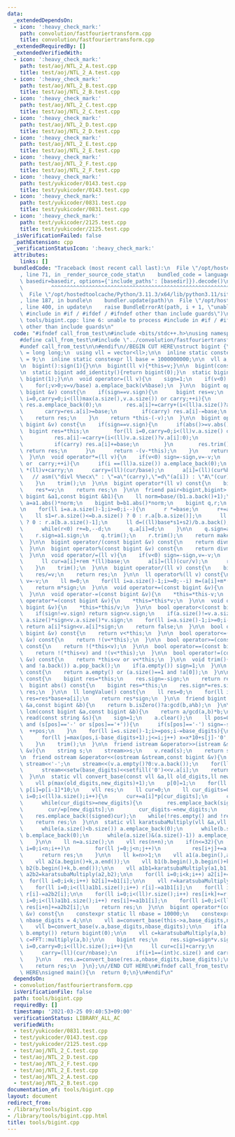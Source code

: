 ```yaml
---
data:
  _extendedDependsOn:
  - icon: ':heavy_check_mark:'
    path: convolution/fastfouriertransform.cpp
    title: convolution/fastfouriertransform.cpp
  _extendedRequiredBy: []
  _extendedVerifiedWith:
  - icon: ':heavy_check_mark:'
    path: test/aoj/NTL_2_A.test.cpp
    title: test/aoj/NTL_2_A.test.cpp
  - icon: ':heavy_check_mark:'
    path: test/aoj/NTL_2_B.test.cpp
    title: test/aoj/NTL_2_B.test.cpp
  - icon: ':heavy_check_mark:'
    path: test/aoj/NTL_2_C.test.cpp
    title: test/aoj/NTL_2_C.test.cpp
  - icon: ':heavy_check_mark:'
    path: test/aoj/NTL_2_D.test.cpp
    title: test/aoj/NTL_2_D.test.cpp
  - icon: ':heavy_check_mark:'
    path: test/aoj/NTL_2_E.test.cpp
    title: test/aoj/NTL_2_E.test.cpp
  - icon: ':heavy_check_mark:'
    path: test/aoj/NTL_2_F.test.cpp
    title: test/aoj/NTL_2_F.test.cpp
  - icon: ':heavy_check_mark:'
    path: test/yukicoder/0143.test.cpp
    title: test/yukicoder/0143.test.cpp
  - icon: ':heavy_check_mark:'
    path: test/yukicoder/0831.test.cpp
    title: test/yukicoder/0831.test.cpp
  - icon: ':heavy_check_mark:'
    path: test/yukicoder/2125.test.cpp
    title: test/yukicoder/2125.test.cpp
  _isVerificationFailed: false
  _pathExtension: cpp
  _verificationStatusIcon: ':heavy_check_mark:'
  attributes:
    links: []
  bundledCode: "Traceback (most recent call last):\n  File \"/opt/hostedtoolcache/Python/3.11.3/x64/lib/python3.11/site-packages/onlinejudge_verify/documentation/build.py\"\
    , line 71, in _render_source_code_stat\n    bundled_code = language.bundle(stat.path,\
    \ basedir=basedir, options={'include_paths': [basedir]}).decode()\n          \
    \         ^^^^^^^^^^^^^^^^^^^^^^^^^^^^^^^^^^^^^^^^^^^^^^^^^^^^^^^^^^^^^^^^^^^^^^^^^^^^^^^^^\n\
    \  File \"/opt/hostedtoolcache/Python/3.11.3/x64/lib/python3.11/site-packages/onlinejudge_verify/languages/cplusplus.py\"\
    , line 187, in bundle\n    bundler.update(path)\n  File \"/opt/hostedtoolcache/Python/3.11.3/x64/lib/python3.11/site-packages/onlinejudge_verify/languages/cplusplus_bundle.py\"\
    , line 400, in update\n    raise BundleErrorAt(path, i + 1, \"unable to process\
    \ #include in #if / #ifdef / #ifndef other than include guards\")\nonlinejudge_verify.languages.cplusplus_bundle.BundleErrorAt:\
    \ tools/bigint.cpp: line 6: unable to process #include in #if / #ifdef / #ifndef\
    \ other than include guards\n"
  code: "#ifndef call_from_test\n#include <bits/stdc++.h>\nusing namespace std;\n\n\
    #define call_from_test\n#include \"../convolution/fastfouriertransform.cpp\"\n\
    #undef call_from_test\n\n#endif\n//BEGIN CUT HERE\nstruct bigint {\n  using ll\
    \ = long long;\n  using vll = vector<ll>;\n\n  inline static constexpr ll base_digits\
    \ = 9;\n  inline static constexpr ll base = 1000000000;\n\n  vll a;\n  ll sign;\n\
    \n  bigint():sign(1){}\n\n  bigint(ll v){*this=v;}\n\n  bigint(const string &s){read(s);}\n\
    \n  static bigint add_identity(){return bigint(0);}\n  static bigint mul_identity(){return\
    \ bigint(1);}\n\n  void operator=(ll v){\n    sign=1;\n    if(v<0) sign=-1,v=-v;\n\
    \    for(;v>0;v=v/base) a.emplace_back(v%base);\n  }\n\n  bigint operator+(const\
    \ bigint &v) const{\n    if(sign==v.sign){\n      bigint res=v;\n      for(ll\
    \ i=0,carry=0;i<(ll)max(a.size(),v.a.size()) or carry;++i){\n        if(i==(ll)res.a.size())\
    \ res.a.emplace_back(0);\n        res.a[i]+=carry+(i<(ll)a.size()?a[i]:0);\n \
    \       carry=res.a[i]>=base;\n        if(carry) res.a[i]-=base;\n      }\n  \
    \    return res;\n    }\n    return *this-(-v);\n  }\n\n  bigint operator-(const\
    \ bigint &v) const{\n    if(sign==v.sign){\n      if(abs()>=v.abs()){\n      \
    \  bigint res=*this;\n        for(ll i=0,carry=0;i<(ll)v.a.size() or carry;++i){\n\
    \          res.a[i]-=carry+(i<(ll)v.a.size()?v.a[i]:0);\n          carry=res.a[i]<0;\n\
    \          if(carry) res.a[i]+=base;\n        }\n        res.trim();\n       \
    \ return res;\n      }\n      return -(v-*this);\n    }\n    return *this+(-v);\n\
    \  }\n\n  void operator*=(ll v){\n    if(v<0) sign=-sign,v=-v;\n    for(ll i=0,carry=0;i<(ll)a.size()\
    \ or  carry;++i){\n      if(i ==(ll)a.size()) a.emplace_back(0);\n      ll cur=a[i]\
    \ *(ll)v+carry;\n      carry=(ll)(cur/base);\n      a[i]=(ll)(cur%base);\n   \
    \   // asm(\"divl %%ecx\" : \"=a\"(carry),\"=d\"(a[i]) : \"A\"(cur),\"c\"(base));\n\
    \    }\n    trim();\n  }\n\n  bigint operator*(ll v) const{\n    bigint res=*this;\n\
    \    res*=v;\n    return res;\n  }\n\n  friend pair<bigint,bigint> divmod(const\
    \ bigint &a1,const bigint &b1){\n    ll norm=base/(b1.a.back()+1);\n    bigint\
    \ a=a1.abs()*norm;\n    bigint b=b1.abs()*norm;\n    bigint q,r;\n    q.a.resize(a.a.size());\n\
    \n    for(ll i=a.a.size()-1;i>=0;i--){\n      r *=base;\n      r+=a.a[i];\n  \
    \    ll s1=r.a.size()<=b.a.size() ? 0 : r.a[b.a.size()];\n      ll s2=r.a.size()<=b.a.size()-1\
    \ ? 0 : r.a[b.a.size()-1];\n      ll d=((ll)base*s1+s2)/b.a.back();\n      r-=b*d;\n\
    \      while(r<0) r+=b,--d;\n      q.a[i]=d;\n    }\n\n    q.sign=a1.sign*b1.sign;\n\
    \    r.sign=a1.sign;\n    q.trim();\n    r.trim();\n    return make_pair(q,r/norm);\n\
    \  }\n\n  bigint operator/(const bigint &v) const{\n    return divmod(*this,v).first;\n\
    \  }\n\n  bigint operator%(const bigint &v) const{\n    return divmod(*this,v).second;\n\
    \  }\n\n  void operator/=(ll v){\n    if(v<0) sign=-sign,v=-v;\n    for(ll i=(ll)a.size()-1,rem=0;i>=0;--i){\n\
    \      ll cur=a[i]+rem *(ll)base;\n      a[i]=(ll)(cur/v);\n      rem=(ll)(cur%v);\n\
    \    }\n    trim();\n  }\n\n  bigint operator/(ll v) const{\n    bigint res=*this;\n\
    \    res/=v;\n    return res;\n  }\n\n  ll operator%(ll v) const{\n    if(v<0)\
    \ v=-v;\n    ll m=0;\n    for(ll i=a.size()-1;i>=0;--i) m=(a[i]+m*(ll)base)%v;\n\
    \    return m*sign;\n  }\n\n  void operator+=(const bigint &v){\n    *this=*this+v;\n\
    \  }\n\n  void operator-=(const bigint &v){\n    *this=*this-v;\n  }\n\n  void\
    \ operator*=(const bigint &v){\n    *this=*this*v;\n  }\n\n  void operator/=(const\
    \ bigint &v){\n    *this=*this/v;\n  }\n\n  bool operator<(const bigint &v) const{\n\
    \    if(sign!=v.sign) return sign<v.sign;\n    if(a.size()!=v.a.size()) return\
    \ a.size()*sign<v.a.size()*v.sign;\n    for(ll i=a.size()-1;i>=0;i--)\n      if(a[i]!=v.a[i])\
    \ return a[i]*sign<v.a[i]*sign;\n    return false;\n  }\n\n  bool operator>(const\
    \ bigint &v) const{\n    return v<*this;\n  }\n\n  bool operator<=(const bigint\
    \ &v) const{\n    return !(v<*this);\n  }\n\n  bool operator>=(const bigint &v)\
    \ const{\n    return !(*this<v);\n  }\n\n  bool operator==(const bigint &v) const{\n\
    \    return !(*this<v) and !(v<*this);\n  }\n\n  bool operator!=(const bigint\
    \ &v) const{\n    return *this<v or v<*this;\n  }\n\n  void trim(){\n    while(!a.empty()\
    \ and !a.back()) a.pop_back();\n    if(a.empty()) sign=1;\n  }\n\n  bool isZero()\
    \ const{\n    return a.empty() or (a.size()==1 and !a[0]);\n  }\n\n  bigint operator-()\
    \ const{\n    bigint res=*this;\n    res.sign=-sign;\n    return res;\n  }\n\n\
    \  bigint abs() const{\n    bigint res=*this;\n    res.sign*=res.sign;\n    return\
    \ res;\n  }\n\n  ll longValue() const{\n    ll res=0;\n    for(ll i=a.size()-1;i>=0;i--)\
    \ res=res*base+a[i];\n    return res*sign;\n  }\n\n  friend bigint gcd(const bigint\
    \ &a,const bigint &b){\n    return b.isZero()?a:gcd(b,a%b);\n  }\n\n  friend bigint\
    \ lcm(const bigint &a,const bigint &b){\n    return a/gcd(a,b)*b;\n  }\n\n  void\
    \ read(const string &s){\n    sign=1;\n    a.clear();\n    ll pos=0;\n    while(pos<(ll)s.size()\
    \ and (s[pos]=='-' or s[pos]=='+')){\n      if(s[pos]=='-') sign=-sign;\n    \
    \  ++pos;\n    }\n    for(ll i=s.size()-1;i>=pos;i-=base_digits){\n      ll x=0;\n\
    \      for(ll j=max(pos,i-base_digits+1);j<=i;j++) x=x*10+s[j]-'0';\n      a.emplace_back(x);\n\
    \    }\n    trim();\n  }\n\n  friend istream &operator>>(istream &stream,bigint\
    \ &v){\n    string s;\n    stream>>s;\n    v.read(s);\n    return stream;\n  }\n\
    \n  friend ostream &operator<<(ostream &stream,const bigint &v){\n    if(v.sign==-1)\
    \ stream<<'-';\n    stream<<(v.a.empty()?0:v.a.back());\n    for(ll i=(ll)v.a.size()-2;i>=0;--i)\n\
    \      stream<<setw(base_digits)<<setfill('0')<<v.a[i];\n    return stream;\n\
    \  }\n\n  static vll convert_base(const vll &a,ll old_digits,ll new_digits){\n\
    \    vll p(max(old_digits,new_digits)+1);\n    p[0]=1;\n    for(ll i=1;i<(ll)p.size();i++)\
    \ p[i]=p[i-1]*10;\n    vll res;\n    ll cur=0;\n    ll cur_digits=0;\n    for(ll\
    \ i=0;i<(ll)a.size();i++){\n      cur+=a[i]*p[cur_digits];\n      cur_digits+=old_digits;\n\
    \      while(cur_digits>=new_digits){\n        res.emplace_back(signed(cur%p[new_digits]));\n\
    \        cur/=p[new_digits];\n        cur_digits-=new_digits;\n      }\n    }\n\
    \    res.emplace_back((signed)cur);\n    while(!res.empty() and !res.back()) res.pop_back();\n\
    \    return res;\n  }\n\n  static vll karatsubaMultiply(vll &a,vll &b){\n    {\n\
    \      while(a.size()<b.size()) a.emplace_back(0);\n      while(b.size()<a.size())\
    \ b.emplace_back(0);\n      while(a.size()&(a.size()-1)) a.emplace_back(0),b.emplace_back(0);\n\
    \    }\n\n    ll n=a.size();\n    vll res(n+n);\n    if(n<=32){\n      for(ll\
    \ i=0;i<n;i++)\n        for(ll j=0;j<n;j++)\n          res[i+j]+=a[i]*b[j];\n\
    \      return res;\n    }\n\n    ll k=n>>1;\n    vll a1(a.begin(),a.begin()+k);\n\
    \    vll a2(a.begin()+k,a.end());\n    vll b1(b.begin(),b.begin()+k);\n    vll\
    \ b2(b.begin()+k,b.end());\n\n    vll a1b1=karatsubaMultiply(a1,b1);\n    vll\
    \ a2b2=karatsubaMultiply(a2,b2);\n\n    for(ll i=0;i<k;i++) a2[i]+=a1[i];\n  \
    \  for(ll i=0;i<k;i++) b2[i]+=b1[i];\n\n    vll r=karatsubaMultiply(a2,b2);\n\
    \    for(ll i=0;i<(ll)a1b1.size();i++) r[i]-=a1b1[i];\n    for(ll i=0;i<(ll)a2b2.size();i++)\
    \ r[i]-=a2b2[i];\n\n    for(ll i=0;i<(ll)r.size();i++) res[i+k]+=r[i];\n    for(ll\
    \ i=0;i<(ll)a1b1.size();i++) res[i]+=a1b1[i];\n    for(ll i=0;i<(ll)a2b2.size();i++)\
    \ res[i+n]+=a2b2[i];\n    return res;\n  }\n\n  bigint operator*(const bigint\
    \ &v) const{\n    constexpr static ll nbase = 10000;\n    constexpr static ll\
    \ nbase_digits = 4;\n\n    vll a=convert_base(this->a,base_digits,nbase_digits);\n\
    \    vll b=convert_base(v.a,base_digits,nbase_digits);\n\n    if(a.empty() or\
    \ b.empty()) return bigint(0);\n\n    vll c=karatsubaMultiply(a,b);\n    // vll\
    \ c=FFT::multiply(a,b);\n\n    bigint res;\n    res.sign=sign*v.sign;\n    for(ll\
    \ i=0,carry=0;i<(ll)c.size();i++){\n      ll cur=c[i]+carry;\n      res.a.emplace_back((ll)(cur%nbase));\n\
    \      carry=(ll)(cur/nbase);\n      if(i+1==(int)c.size() and carry>0) c.emplace_back(0);\n\
    \    }\n\n    res.a=convert_base(res.a,nbase_digits,base_digits);\n    res.trim();\n\
    \    return res;\n  }\n};\n//END CUT HERE\n#ifndef call_from_test\n//INSERT ABOVE\
    \ HERE\nsigned main(){\n  return 0;\n}\n#endif\n"
  dependsOn:
  - convolution/fastfouriertransform.cpp
  isVerificationFile: false
  path: tools/bigint.cpp
  requiredBy: []
  timestamp: '2021-03-25 09:40:53+09:00'
  verificationStatus: LIBRARY_ALL_AC
  verifiedWith:
  - test/yukicoder/0831.test.cpp
  - test/yukicoder/0143.test.cpp
  - test/yukicoder/2125.test.cpp
  - test/aoj/NTL_2_C.test.cpp
  - test/aoj/NTL_2_D.test.cpp
  - test/aoj/NTL_2_F.test.cpp
  - test/aoj/NTL_2_E.test.cpp
  - test/aoj/NTL_2_A.test.cpp
  - test/aoj/NTL_2_B.test.cpp
documentation_of: tools/bigint.cpp
layout: document
redirect_from:
- /library/tools/bigint.cpp
- /library/tools/bigint.cpp.html
title: tools/bigint.cpp
---
```

